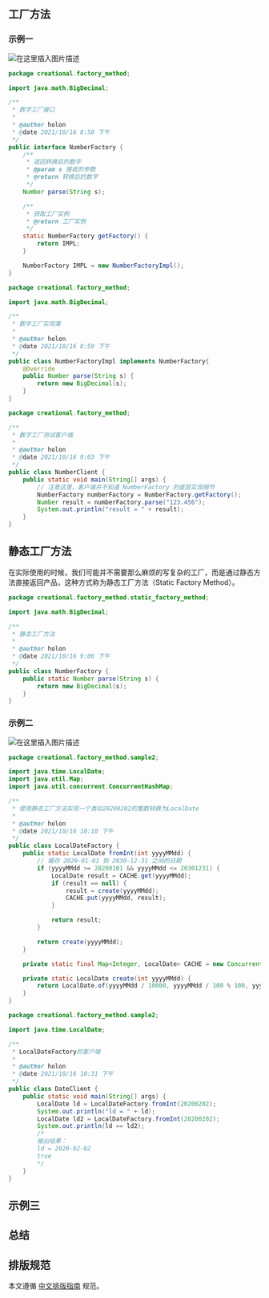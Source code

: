## 工厂方法

### 示例一
![在这里插入图片描述](https://cdn.jsdelivr.net/gh/wholon/image@main/uPic/d9259c6ef4684eaa90ad27aa026fe5ec.png)

```java
package creational.factory_method;

import java.math.BigDecimal;

/**
 * 数字工厂接口
 *
 * @author holon
 * @date 2021/10/16 8:58 下午
 */
public interface NumberFactory {
    /**
     * 返回转换后的数字
     * @param s 接收的参数
     * @return 转换后的数字
     */
    Number parse(String s);

    /**
     * 获取工厂实例
     * @return 工厂实例
     */
    static NumberFactory getFactory() {
        return IMPL;
    }

    NumberFactory IMPL = new NumberFactoryImpl();
}
```

```java
package creational.factory_method;

import java.math.BigDecimal;

/**
 * 数字工厂实现类
 *
 * @author holon
 * @date 2021/10/16 8:59 下午
 */
public class NumberFactoryImpl implements NumberFactory{
    @Override
    public Number parse(String s) {
        return new BigDecimal(s);
    }
}
```

```java
package creational.factory_method;

/**
 * 数字工厂测试客户端
 *
 * @author holon
 * @date 2021/10/16 9:03 下午
 */
public class NumberClient {
    public static void main(String[] args) {
    	// 注意这里，客户端并不知道 NumberFactory 的底层实现细节
        NumberFactory numberFactory = NumberFactory.getFactory();
        Number result = numberFactory.parse("123.456");
        System.out.println("result = " + result);
    }
}
```

## 静态工厂方法
在实际使用的时候，我们可能并不需要那么麻烦的写复杂的工厂，而是通过静态方法直接返回产品，这种方式称为静态工厂方法（Static Factory Method）。
```java
package creational.factory_method.static_factory_method;

import java.math.BigDecimal;

/**
 * 静态工厂方法
 *
 * @author holon
 * @date 2021/10/16 9:06 下午
 */
public class NumberFactory {
    public static Number parse(String s) {
        return new BigDecimal(s);
    }
}
```

### 示例二
![在这里插入图片描述](https://cdn.jsdelivr.net/gh/wholon/image@main/uPic/3819e4e57b374e7e9ab6ed5140d98336.png)

```java
package creational.factory_method.sample2;

import java.time.LocalDate;
import java.util.Map;
import java.util.concurrent.ConcurrentHashMap;

/**
 * 使用静态工厂方法实现一个类似20200202的整数转换为LocalDate
 *
 * @author holon
 * @date 2021/10/16 10:10 下午
 */
public class LocalDateFactory {
    public static LocalDate fromInt(int yyyyMMdd) {
        // 缓存 2020-01-01 到 2030-12-31 之间的日期
        if (yyyyMMdd >= 20200101 && yyyyMMdd <= 20301231) {
            LocalDate result = CACHE.get(yyyyMMdd);
            if (result == null) {
                result = create(yyyyMMdd);
                CACHE.put(yyyyMMdd, result);
            }

            return result;
        }

        return create(yyyyMMdd);
    }

    private static final Map<Integer, LocalDate> CACHE = new ConcurrentHashMap<>();

    private static LocalDate create(int yyyyMMdd) {
        return LocalDate.of(yyyyMMdd / 10000, yyyyMMdd / 100 % 100, yyyyMMdd % 100);
    }
}
```

```java
package creational.factory_method.sample2;

import java.time.LocalDate;

/**
 * LocalDateFactory的客户端
 *
 * @author holon
 * @date 2021/10/16 10:31 下午
 */
public class DateClient {
    public static void main(String[] args) {
        LocalDate ld = LocalDateFactory.fromInt(20200202);
        System.out.println("ld = " + ld);
        LocalDate ld2 = LocalDateFactory.fromInt(20200202);
        System.out.println(ld == ld2);
        /*
        输出结果：
        ld = 2020-02-02
		true
        */
    }
}
```

## 示例三

## 总结

## 排版规范
本文遵循 [中文排版指南](https://github.com/mzlogin/chinese-copywriting-guidelines) 规范。